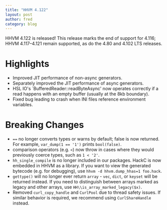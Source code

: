 ```yaml
---
title: "HHVM 4.122"
layout: post
author: fred
category: blog
---
```


HHVM 4.122 is released! This release marks the end of support for 4.116; HHVM 4.117&ndash;4.121 remain supported, as do the 4.80 and 4.102 LTS releases.

# Highlights

- Improved JIT performance of non-async generators.
- Separately improved the JIT performance of async generators.
- HSL IO's `BufferedReader::readByteAsync' now operates correctly if a read
  happens with an empty buffer (usually at the 8kb boundary).
- Fixed bug leading to crash when INI files reference environment variables.

# Breaking Changes

- `==` no longer converts types or warns by default; false is now returned.
  For example, `var_dump(1 == '1')` prints `bool(false)`.
- comparison operators (e.g. `<`) now throw in cases where they would previously
  coerce types, such as `1 < '2'`.
- `hh_single_compile` is no longer included in our packages. HackC is now
  embedded in HHVM as a library. If you want to view the generated bytecode
  (e.g. for debugging), use `hhvm -d hhvm.dump_hhas=1 foo.hack`.
- `gettype()` will no longer ever return `array` - `vec`, `dict`, or `keyset`
  will be returned instead. If you need to distinguish
  between arrays marked as legacy and other arrays, use
  `HH\\is_array_marked_legacy($x)`.
- Removed `curl_copy_handle` and `CurlPool` due to thread safety issues. If
  similar behavior is required, we recommend using `CurlShareHandle` instead.
